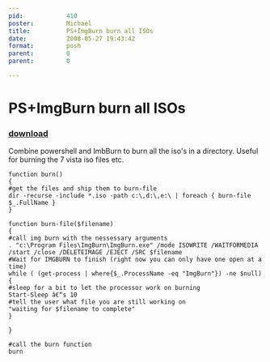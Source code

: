 ```yaml
---
pid:            410
poster:         Michael
title:          PS+ImgBurn burn all ISOs
date:           2008-05-27 19:43:42
format:         posh
parent:         0
parent:         0

---
```


# PS+ImgBurn burn all ISOs

### [download](410.ps1)

Combine powershell and ImbBurn to burn all the iso's in a directory. Useful for burning the 7 vista iso files etc.

```posh
function burn()
{
#get the files and ship them to burn-file
dir -recurse -include *.iso -path c:\,d:\,e:\ | foreach { burn-file $_.FullName }
}

function burn-file($filename)
{
#call img burn with the nessessary arguments
. "c:\Program Files\ImgBurn\ImgBurn.exe" /mode ISOWRITE /WAITFORMEDIA /start /close /DELETEIMAGE /EJECT /SRC $filename
#Wait for IMGBURN to finish (right now you can only have one open at a time)
while ( (get-process | where{$_.ProcessName -eq "ImgBurn"}) -ne $null)
{
#sleep for a bit to let the processor work on burning
Start-Sleep â€“s 10
#tell the user what file you are still working on
"waiting for $filename to complete"
}

}

#call the burn function
burn

```
